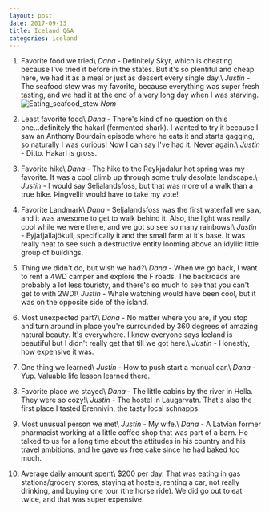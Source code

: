 ```yaml
---
layout: post
date: 2017-09-13
title: Iceland Q&A
categories: iceland
---
```


1. Favorite food we tried\\
    *Dana* - Definitely Skyr, which is cheating because I've tried it before in the states.  But it's so plentiful and cheap here, we had it as a meal or just as dessert every single day.\\
    *Justin* - The seafood stew was my favorite, because everything was super fresh tasting, and we had it at the end of a very long day when I was starving.
    ![Eating_seafood_stew](/images/thumbs/iceland/IMG_20170908_195006.jpg)
    *Nom*

2. Least favorite food\\
    *Dana* - There's kind of no question on this one...definitely the hakarl (fermented shark).  I wanted to try it because I saw an Anthony Bourdain episode where he eats it and starts gagging, so naturally I was curious!  Now I can say I've had it.  Never again.\\
    *Justin* - Ditto.  Hakarl is gross.

3. Favorite hike\\
    *Dana* - The hike to the Reykjadalur hot spring was my favorite. It was a cool climb up through some truly desolate landscape.\\
    *Justin* - I would say Seljalandsfoss, but that was more of a walk than a true hike. Þingvellir would have to take my vote!

4. Favorite Landmark\\
    *Dana* - Seljalandsfoss was the first waterfall we saw, and it was awesome to get to walk behind it. Also, the light was really cool while we were there, and we got so see so many rainbows!\\
    *Justin* - Eyjafjallajökull, specifically it and the small farm at it's base. It was really neat to see such a destructive entity looming above an idyllic little group of buildings.

5. Thing we didn't do, but wish we had?\\
    *Dana* - When we go back, I want to rent a 4WD camper and explore the F roads. The backroads are probably a lot less touristy, and there's so much to see that you can't get to with 2WD!\\
    *Justin* - Whale watching would have been cool, but it was on the opposite side of the island.

6. Most unexpected part?\\
    *Dana* - No matter where you are, if you stop and turn around in place you're surrounded by 360 degrees of amazing natural beauty.  It's everywhere.  I know everyone says Iceland is beautiful but I didn't really get that till we got here.\\
    *Justin* - Honestly, how expensive it was.

7. One thing we learned\\
    *Justin* - How to push start a manual car.\\
    *Dana* - Yup.  Valuable life lesson learned there.

8. Favorite place we stayed\\
    *Dana* - The little cabins by the river in Hella.  They were so cozy!\\
    *Justin* - The hostel in Laugarvatn.  That's also the first place I tasted Brennivin, the tasty local schnapps.

9. Most unusual person we met\\
    *Justin* - My wife.\\
    *Dana* - A Latvian former pharmacist working at a little coffee shop that was part of a barn.  He talked to us for a long time about the attitudes in his country and his travel ambitions, and he gave us free cake since he had baked too much.

10. Average daily amount spent\\
$200 per day.  That was eating in gas stations/grocery stores, staying at hostels, renting a car, not really drinking, and buying one tour (the horse ride).  We did go out to eat twice, and that was super expensive.
